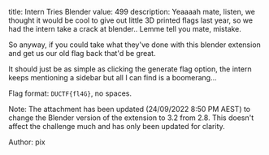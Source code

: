title: Intern Tries Blender
value: 499
description: Yeaaaah mate, listen, we thought it would be cool to give out little 3D printed flags last year, so we had the intern take a crack at blender.. Lemme tell you mate, mistake.

So anyway, if you could take what they've done with this blender extension and get us our old flag back that'd be great.

It should just be as simple as clicking the generate flag option, the intern keeps mentioning a sidebar but all I can find is a boomerang...

Flag format: `DUCTF{fl4G}`, no spaces.

Note: The attachment has been updated (24/09/2022 8:50 PM AEST) to change the Blender version of the extension to 3.2 from 2.8. This doesn't affect the challenge much and has only been updated for clarity.

Author: pix

